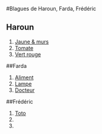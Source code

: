 #Blagues de Haroun, Farda, Frédéric
## Haroun
1. [Jaune &  murs](https://github.com/fredericDuarte/formation_git_repo/blob/edit_readme/src/blague_haroun_1.md)
2. [Tomate](https://github.com/fredericDuarte/formation_git_repo/blob/edit_readme/src/blague_haroun_2.md)
3. [Vert rouge](https://github.com/fredericDuarte/formation_git_repo/blob/edit_readme/src/blague_haroun_3.md)

##Farda
1. [Aliment](https://github.com/fredericDuarte/formation_git_repo/blob/blagueF/src/blague1.md)
2. [Lampe](https://github.com/fredericDuarte/formation_git_repo/blob/blagueF/src/blague2.md)
3. [Docteur](https://github.com/fredericDuarte/formation_git_repo/blob/blagueF/src/blague3.md)

##Frédéric
1. [Toto](https://github.com/fredericDuarte/formation_git_repo/blob/formatage/src/blague_fred_1.md)
2. 
3. 